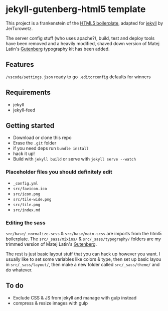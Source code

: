 # jekyll-gutenberg-html5 template

This project is a frankenstein of the [HTML5 boilerplate](https://github.com/h5bp/html5-boilerplate), adapted for [jekyll](https://jekyllrb.com/) by JerTurowetz.

The server config stuff (who uses apache?), build, test and deploy tools have been removed and a heavily modified, shaved down version of Matej Latin's [Gutenberg](https://github.com/matejlatin/Gutenberg) typography kit has been added.

## Features

`/vscode/settings.json` ready to go
`.editorconfig` defaults for winners

## Requirements

- jekyll
- jekyll-feed

## Getting started

- Download or clone this repo
- Erase the `.git` folder
- if you need deps run `bundle install`
- hack it up!
- Build with `jekyll build` or serve with `jekyll serve --watch`

### Placeholder files you should definitely edit

- `_config.yml`
- `src/favicon.ico`
- `src/icon.png`
- `src/tile-wide.png`
- `src/tile.png`
- `src/index.md`

### Editing the sass

`src/base/_normalize.scss` & `src/base/main.scss` are imports from the html5 boilerplate. The `src/_sass/mixins/` & `src/_sass/typography/` folders are my trimmed version of Matej Latin's [Gutenberg](https://github.com/matejlatin/Gutenberg).

The rest is just basic layout stuff that you can hack up however you want. I usually like to set some variables like colors & type, then set up basic layou in `src/_sass/layout/`, then make a new folder called `src/_sass/theme/` and do whatever.

## To do

- Exclude CSS & JS from jekyll and manage with gulp instead
- compress & resize images with gulp
